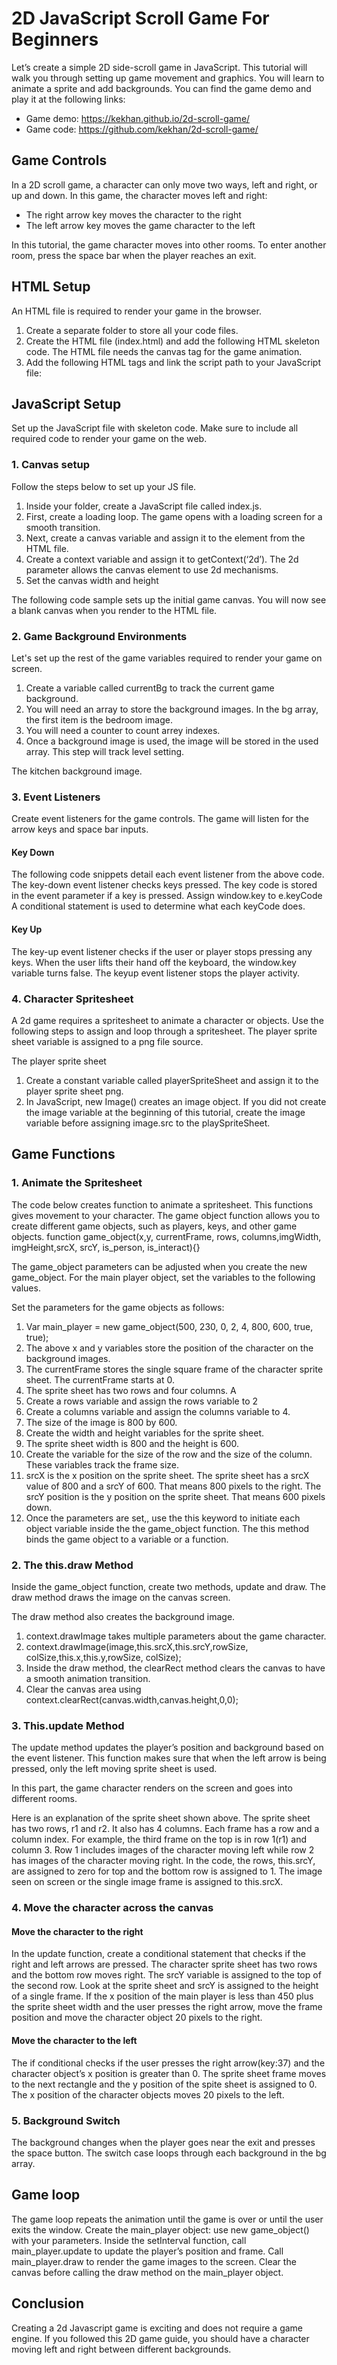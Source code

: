 # 2D JavaScript Scroll Game For Beginners

Let’s create a simple 2D side-scroll game in JavaScript.
This tutorial will walk you through setting up game movement and graphics. You will learn to animate a sprite and add backgrounds. 
You can find the game demo and play it at the following links:

* Game demo: https://kekhan.github.io/2d-scroll-game/
* Game code: https://github.com/kekhan/2d-scroll-game/

## Game Controls

In a 2D scroll game, a character can only move two ways, left and right, or up and down. 
In this game, the character moves left and right:
* The right arrow key moves the character to the right 
* The left arrow key moves the game character to the left

In this tutorial, the game character moves into other rooms. To enter another room, press the space bar when the player reaches an exit.

## HTML Setup

An HTML file is required to render your game in the browser. 


1. Create a separate folder to store all your code files.
2. Create the HTML file (index.html) and add the following HTML skeleton code. The HTML file needs the canvas tag for the game animation.
3. Add the following HTML tags and link the script path to your JavaScript file:

## JavaScript Setup

Set up the JavaScript file with skeleton code. Make sure to include all required code to render your game on the web.

### 1. Canvas setup

Follow the steps below to set up your JS file. 

1. Inside your folder, create a JavaScript file called index.js.
2. First, create a loading loop. The game opens with a loading screen for a smooth transition. 
3. Next, create a canvas variable and assign it to the <canvas> element from the HTML file.
4. Create a context variable and assign it to getContext(‘2d’). The 2d parameter allows the canvas element to use 2d mechanisms.
5. Set the canvas width and height
   
The following code sample sets up the initial game canvas. You will now see a blank canvas when you render to the HTML file.

### 2. Game Background Environments

Let's set up the rest of the game variables required to render your game on screen.

1. Create a variable called currentBg to track the current game background.
2. You will need an array to store the background images. In the bg array, the first item is the bedroom image.
3. You will need a counter to count arrey indexes.
4. Once a background image is used, the image will be stored in the used array. This step will track level setting. 


The kitchen background image. 

### 3. Event Listeners

Create event listeners for the game controls. The game will listen for the arrow keys and space bar inputs.

#### Key Down 

The following code snippets detail each event listener from the above code.
The key-down event listener checks keys pressed. The key code is stored in the event parameter if a key is pressed.
Assign window.key to e.keyCode
A conditional statement is used to determine what each keyCode does.

#### Key Up

The key-up event listener checks if the user or player stops pressing any keys. When the user lifts their hand off the keyboard, the window.key variable turns false. The keyup event listener stops the player activity.

### 4. Character Spritesheet
A 2d game requires a spritesheet to animate a character or objects. Use the following steps to assign and loop through a spritesheet. The player sprite sheet variable is assigned to a png file source.


The player sprite sheet

1. Create a constant variable called playerSpriteSheet and assign it to the player sprite sheet png.
2. In JavaScript, new Image() creates an image object. If you did not create the image variable at the beginning of this tutorial, create the image variable before assigning image.src to the playSpriteSheet.

## Game Functions

### 1. Animate the Spritesheet

The code below creates function to animate a spritesheet. This functions gives movement to your character. The game object function allows you to create different game objects, such as players, keys, and other game objects.
function game_object(x,y, currentFrame, rows, columns,imgWidth, imgHeight,srcX,
  srcY, is_person, is_interact){}

The game_object parameters can be adjusted when you create the new game_object. For the main player object, set the variables to the following values.

Set the parameters for the game objects as follows:

1. Var main_player = new game_object(500, 230, 0, 2, 4, 800, 600, true, true); 
2. The above x and y variables store the position of the character on the background images.
3. The currentFrame stores the single square frame of the character sprite sheet. The currentFrame starts at 0.
4. The sprite sheet has two rows and four columns. A
5. Create a rows variable and assign the rows variable to 2
6. Create a columns variable and assign the columns variable to 4.
7. The size of the image is 800 by 600.
8. Create the width and height variables for the sprite sheet.
9. The sprite sheet width is 800 and the height is 600.
10. Create the variable for the size of the row and the size of the column. These variables track the frame size.
11. srcX is the x position on the sprite sheet. The sprite sheet has a srcX value of 800 and a srcY of 600. That means 800 pixels to the right. The srcY position is the y position on the sprite sheet. That means 600 pixels down.
12. Once the parameters are set,, use the this keyword to initiate each object variable inside the the game_object function. The this method binds the game object to a variable or a function.


### 2. The this.draw Method 

Inside the game_object function, create two methods, update and draw. The draw method draws the image on the canvas screen.

The draw method also creates the background image.

1. context.drawImage takes multiple parameters about the game character.
2. context.drawImage(image,this.srcX,this.srcY,rowSize, colSize,this.x,this.y,rowSize, colSize);
3. Inside the draw method, the clearRect method clears the canvas to have a smooth animation transition.
4. Clear the canvas area using context.clearRect(canvas.width,canvas.height,0,0);
   
### 3. This.update Method

The update method updates the player’s position and background based on the event listener. This function makes sure that when the left arrow is being pressed, only the left moving sprite sheet is used. 
 
In this part, the game character renders on the screen and goes into different rooms.

Here is an explanation of the sprite sheet shown above. The sprite sheet has two rows, r1 and r2. It also has 4 columns. Each frame has a row and a column index. For example, the third frame on the top is in row 1(r1) and column 3. Row 1 includes images of the character moving left while row 2 has images of the character moving right.
In the code, the rows, this.srcY, are assigned to zero for top and the bottom row is assigned to 1. The image seen on screen or  the single image frame is assigned to this.srcX.

### 4. Move the character across the canvas
#### Move the character to the right
In the update function, create a conditional statement that checks if the right and left arrows are pressed. The character sprite sheet has two rows and the bottom row moves right.
The srcY variable is assigned to the top of the second row. Look at the sprite sheet and srcY is assigned to the height of a single frame.
If the x position of the main player is less than 450 plus the sprite sheet width and the user presses the right arrow, move the frame position and move the character object 20 pixels to the right.

#### Move the character to the left

The if conditional checks if the user presses the right arrow(key:37) and the character object’s x position is greater than 0.
The sprite sheet frame moves to the next rectangle and the y position of the spite sheet is assigned to 0.
The x position of the character objects moves 20 pixels to the left.

### 5. Background Switch
The background changes when the player goes near the exit and presses the space button.
The switch case loops through each background in the bg array.
 
## Game loop
The game loop repeats the animation until the game is over or until the user exits the window.
Create the main_player object: use new game_object() with your parameters.
Inside the setInterval function, call main_player.update to update the player’s position and frame. 
Call main_player.draw to render the game images to the screen. 
Clear the canvas before calling the draw method on the main_player object.

## Conclusion
Creating a 2d Javascript game is exciting and does not require a game engine. If you followed this 2D game guide, you should have a character moving left and right between different backgrounds. 
